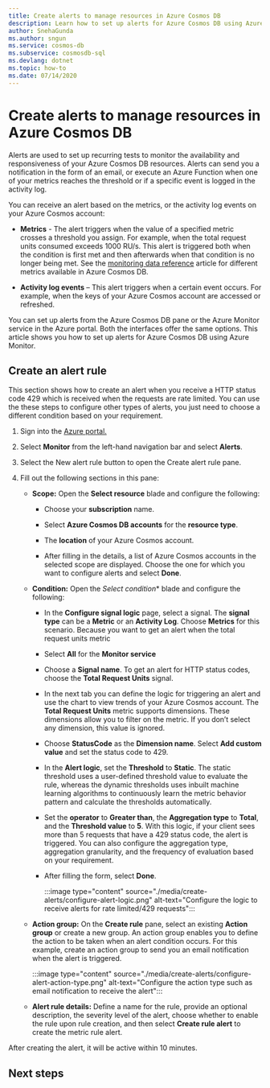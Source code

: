 ```yaml
---
title: Create alerts to manage resources in Azure Cosmos DB
description: Learn how to set up alerts for Azure Cosmos DB using Azure Monitor.
author: SnehaGunda
ms.author: sngun
ms.service: cosmos-db
ms.subservice: cosmosdb-sql
ms.devlang: dotnet
ms.topic: how-to
ms.date: 07/14/2020
---
```


# Create alerts to manage resources in Azure Cosmos DB

Alerts are used to set up recurring tests to monitor the availability and responsiveness of your Azure Cosmos DB resources. Alerts can send you a notification in the form of an  email, or execute an Azure Function when one of your metrics reaches the threshold or if a specific event is logged in the activity log.

You can receive an alert based on the metrics, or the activity log events on your Azure Cosmos account:

* **Metrics** - The alert triggers when the value of a specified metric crosses a threshold you assign. For example, when the total request units consumed exceeds 1000 RU/s. This alert is triggered both when the condition is first met and then afterwards when that condition is no longer being met. See the [monitoring data reference](monitor-cosmos-db-reference.md#metrics) article for different metrics available in Azure Cosmos DB.

* **Activity log events** – This alert triggers when a certain event occurs. For example, when the keys of your Azure Cosmos account are accessed or refreshed.

You can set up alerts from the Azure Cosmos DB pane or the Azure Monitor service in the Azure portal. Both the interfaces offer the same options. This article shows you how to set up alerts for Azure Cosmos DB using Azure Monitor.

## Create an alert rule

This section shows how to create an alert when you receive a HTTP status code 429 which is received when the requests are rate limited. You can use the these steps to configure other types of alerts, you just need to choose a different condition based on your requirement.

1. Sign into the [Azure portal.](https://portal.azure.com/)
1. Select **Monitor** from the left-hand navigation bar and select **Alerts**.
1. Select the New alert rule button to open the Create alert rule pane.  
1. Fill out the following sections in this pane:

   * **Scope:** Open the **Select resource** blade and configure the following:

     * Choose your **subscription** name.

     * Select **Azure Cosmos DB accounts** for the **resource type**.

     * The **location** of your Azure Cosmos account.

     * After filling in the details, a list of Azure Cosmos accounts in the selected scope are displayed. Choose the one for which you want to configure alerts and select **Done**.

   * **Condition:** Open the *Select condition** blade and configure the following:

     * In the **Configure signal logic** page, select a signal. The **signal type** can be a **Metric** or an **Activity Log**. Choose **Metrics** for this scenario. Because you want to get an alert when the total request units metric 

     * Select **All** for the **Monitor service**

     * Choose a **Signal name**. To get an alert for HTTP status codes, choose the **Total Request Units** signal.

     * In the next tab you can define the logic for triggering an alert and use the chart to view trends of your Azure Cosmos account. The **Total Request Units** metric supports dimensions. These dimensions allow you to filter on the metric. If you don’t select any dimension, this value is ignored.

     * Choose **StatusCode** as the **Dimension name**. Select **Add custom value** and set the status code to 429.

     * In the **Alert logic**, set the **Threshold** to **Static**. The static threshold uses a user-defined threshold value to evaluate the rule, whereas the dynamic thresholds uses inbuilt machine learning algorithms to continuously learn the metric behavior pattern and calculate the thresholds automatically. 

     * Set the **operator** to **Greater than**, the **Aggregation type** to **Total**, and the **Threshold value** to **5**. With this logic, if your client sees more than 5 requests that have a 429 status code, the alert is triggered. You can also configure the aggregation type, aggregation granularity, and the frequency of evaluation based on your requirement. 

     * After filling the form, select **Done**.

       :::image type="content" source="./media/create-alerts/configure-alert-logic.png" alt-text="Configure the logic to receive alerts for rate limited/429 requests":::

   * **Action group:** On the **Create rule** pane, select an existing **Action group** or create a new group. An action group enables you to define the action to be taken when an alert condition occurs. For this example, create an action group to send you an email notification when the alert is triggered.

      :::image type="content" source="./media/create-alerts/configure-alert-action-type.png" alt-text="Configure the action type such as email notification to receive the alert":::

   * **Alert rule details:** Define a name for the rule, provide an optional description, the severity level of the alert, choose whether to enable the rule upon rule creation, and then select **Create rule alert** to create the metric rule alert.

After creating the alert, it will be active within 10 minutes.

## Next steps